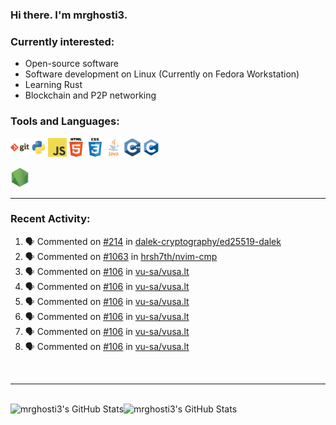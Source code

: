 ### Hi there. I'm mrghosti3.

### Currently interested:

- Open-source software
- Software development on Linux (Currently on Fedora Workstation)
- Learning Rust
- Blockchain and P2P networking

### Tools and Languages:

<img align="left" alt="Git" width="30px" src="https://raw.githubusercontent.com/github/explore/80688e429a7d4ef2fca1e82350fe8e3517d3494d/topics/git/git.png" />

<img align="left" alt="Python" width="30px" src="https://raw.githubusercontent.com/github/explore/80688e429a7d4ef2fca1e82350fe8e3517d3494d/topics/python/python.png" />

<img align="left" alt="JavaScript" width="30px" src="https://raw.githubusercontent.com/github/explore/80688e429a7d4ef2fca1e82350fe8e3517d3494d/topics/javascript/javascript.png" />

<img align="left" alt="HTML5" width="30px" src="https://raw.githubusercontent.com/github/explore/80688e429a7d4ef2fca1e82350fe8e3517d3494d/topics/html/html.png" />

<img align="left" alt="CSS3" width="30px" src="https://raw.githubusercontent.com/github/explore/80688e429a7d4ef2fca1e82350fe8e3517d3494d/topics/css/css.png" />

<img align="left" alt="Java" width="30px" src="https://raw.githubusercontent.com/github/explore/80688e429a7d4ef2fca1e82350fe8e3517d3494d/topics/java/java.png">

<img align="left" alt="C++" width="30px" src="https://raw.githubusercontent.com/github/explore/80688e429a7d4ef2fca1e82350fe8e3517d3494d/topics/cpp/cpp.png">

<img align="left" alt="C" width="30px" src="https://raw.githubusercontent.com/github/explore/80688e429a7d4ef2fca1e82350fe8e3517d3494d/topics/c/c.png">

<br /><br />

<img align="left" alt="Node.js" width="30px" src="https://raw.githubusercontent.com/github/explore/80688e429a7d4ef2fca1e82350fe8e3517d3494d/topics/nodejs/nodejs.png" />

<br /><br />

---

### Recent Activity:

<!--START_SECTION:activity-->
1. 🗣 Commented on [#214](https://github.com/dalek-cryptography/ed25519-dalek/issues/214) in [dalek-cryptography/ed25519-dalek](https://github.com/dalek-cryptography/ed25519-dalek)
2. 🗣 Commented on [#1063](https://github.com/hrsh7th/nvim-cmp/issues/1063) in [hrsh7th/nvim-cmp](https://github.com/hrsh7th/nvim-cmp)
3. 🗣 Commented on [#106](https://github.com/vu-sa/vusa.lt/issues/106) in [vu-sa/vusa.lt](https://github.com/vu-sa/vusa.lt)
4. 🗣 Commented on [#106](https://github.com/vu-sa/vusa.lt/issues/106) in [vu-sa/vusa.lt](https://github.com/vu-sa/vusa.lt)
5. 🗣 Commented on [#106](https://github.com/vu-sa/vusa.lt/issues/106) in [vu-sa/vusa.lt](https://github.com/vu-sa/vusa.lt)
6. 🗣 Commented on [#106](https://github.com/vu-sa/vusa.lt/issues/106) in [vu-sa/vusa.lt](https://github.com/vu-sa/vusa.lt)
7. 🗣 Commented on [#106](https://github.com/vu-sa/vusa.lt/issues/106) in [vu-sa/vusa.lt](https://github.com/vu-sa/vusa.lt)
8. 🗣 Commented on [#106](https://github.com/vu-sa/vusa.lt/issues/106) in [vu-sa/vusa.lt](https://github.com/vu-sa/vusa.lt)
<!--END_SECTION:activity-->

<br />

---

<br />

<img align="left" alt="mrghosti3's GitHub Stats" src="https://github-readme-stats.vercel.app/api?username=mrghosti3&theme=radical&show_icons=true&hide_border=true" />
<img align="left" alt="mrghosti3's GitHub Stats" src="https://github-readme-stats.vercel.app/api/top-langs/?username=mrghosti3&theme=radical&hide_border=true&layout=compact" />
